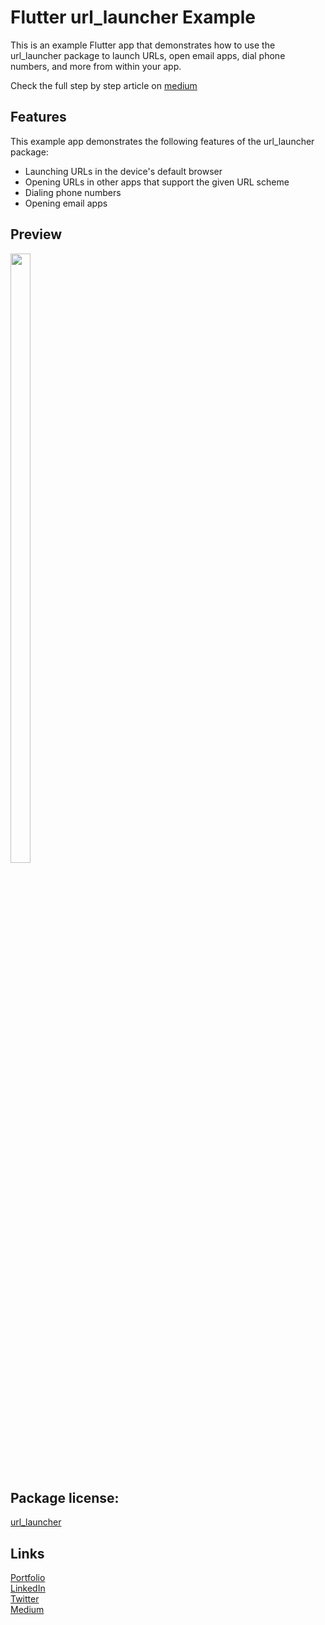 # Flutter url_launcher Example

This is an example Flutter app that demonstrates how to use the url_launcher package to launch URLs, open email apps, dial phone numbers, and more from within your app.

Check the full step by step article on [medium](https://medium.com/@filip.doganowski)

## Features

This example app demonstrates the following features of the url_launcher package:

- Launching URLs in the device's default browser
- Opening URLs in other apps that support the given URL scheme
- Dialing phone numbers
- Opening email apps

## Preview

<img src="https://github.com/fildogan/app-screenshots/blob/main/url_launcher_example/url_launcher_gif.gif"  width=25% height=50%>



## Package license:

[url_launcher](https://pub.dev/packages/url_launcher/license)

## Links

[Portfolio](https://flutterdog.com)<br />
[LinkedIn](https://www.linkedin.com/in/filip-doganowski-9630b7181/)<br />
[Twitter](https://twitter.com/FilipDoganowski)<br />
[Medium](https://medium.com/@filip.doganowski)
